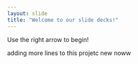 ```yaml
---
layout: slide
title: "Welcome to our slide decks!"
---
```


Use the right arrow to begin!

adding
more
lines
to 
this
projetc
new
noww
